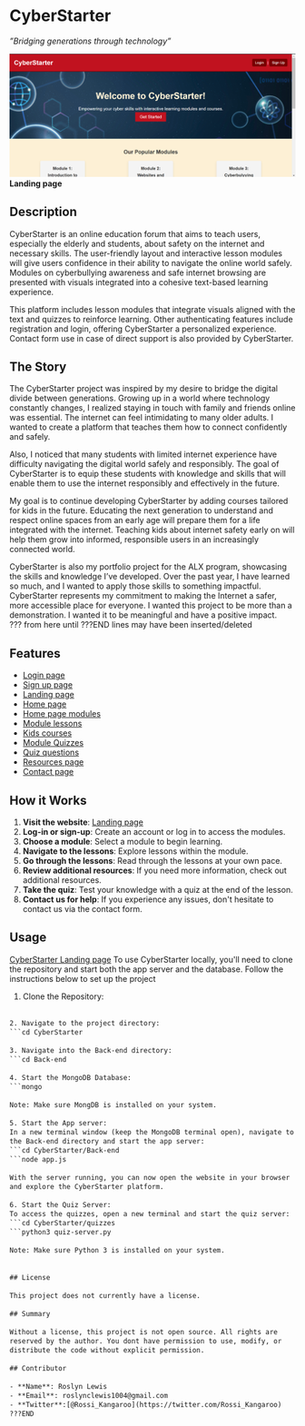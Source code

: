 # CyberStarter

*”Bridging generations through technology”*

![Landing page](Front-end/images/Landing%20page%20.png)
**Landing page**

## Description

CyberStarter is an online education forum that aims to teach users, especially the elderly and students, about safety on the internet and necessary skills. The user-friendly layout and interactive lesson modules will give users confidence in their ability to navigate the online world safely. Modules on cyberbullying awareness and safe internet browsing are presented with visuals integrated into a cohesive text-based learning experience.

This platform includes lesson modules that integrate visuals aligned with the text and quizzes to reinforce learning. Other authenticating features include registration and login, offering CyberStarter a personalized experience. Contact form use in case of direct support is also provided by CyberStarter.

## The Story

The CyberStarter project was inspired by my desire to bridge the digital divide between generations. Growing up in a world where technology constantly changes, I realized staying in touch with family and friends online was essential. The internet can feel intimidating to many older adults. I wanted to create a platform that teaches them how to connect confidently and safely. 

Also, I noticed that many students with limited internet experience have difficulty navigating the digital world safely and responsibly. The goal of CyberStarter is to equip these students with knowledge and skills that will enable them to use the internet responsibly and effectively in the future.

My goal is to continue developing CyberStarter by adding courses tailored for kids in the future. Educating the next generation to understand and respect online spaces from an early age will prepare them for a life integrated with the internet. Teaching kids about internet safety early on will help them grow into informed, responsible users in an increasingly connected world.

CyberStarter is also my portfolio project for the ALX program, showcasing the skills and knowledge I’ve developed. Over the past year, I have learned so much, and I wanted to apply those skills to something impactful. CyberStarter represents my commitment to making the Internet a safer, more accessible place for everyone. I wanted this project to be more than a demonstration. I wanted it to be meaningful and have a positive impact.  
??? from here until ???END lines may have been inserted/deleted

## Features
- [Login page](Front-end/images/Log-in%20page.png)
- [Sign up page](Front-end/images/Sign-up%20page.png)
- [Landing page](Front-end/images/Landing%20page%20.png)
- [Home page](Front-end/images/Home%20page.png)
- [Home page modules](Front-end/images/Home-page%20modules.png)
- [Module lessons](Front-end/images/Introduction%20lesson.png)
- [Kids courses](Front-end/images/Kids%20courses.png)
- [Module Quizzes](Front-end/images/Module%20Quizzes.png)
- [Quiz questions](Front-end/images/Quiz%20questions.png)
- [Resources page](Front-end/images/Resources%20page.png)
- [Contact page](Front-end/images/Contact%20page.png)



## How it Works
1. **Visit the website**: [Landing page](CyberStarter.surge.sh)
2. **Log-in or sign-up**: Create an account or log in to access the modules.
3. **Choose a module**: Select a module to begin learning.
4. **Navigate to the lessons**: Explore lessons within the module.
5. **Go through the lessons**: Read through the lessons at your own pace.
6. **Review additional resources**: If you need more information, check out additional resources.
7. **Take the quiz**: Test your knowledge with a quiz at the end of the lesson.
8. **Contact us for help**: If you experience any issues, don't hesitate to contact us via the contact form.


## Usage
[CyberStarter Landing page](CyberStarter.surge.sh)
To use CyberStarter locally, you'll need to clone the repository and start both the app server and the database. Follow the instructions below to set up the project

1. Clone the Repository:
```git clone https://github.com/Roslyn10/CyberStarter.git

2. Navigate to the project directory:
```cd CyberStarter

3. Navigate into the Back-end directory:
```cd Back-end

4. Start the MongoDB Database:
```mongo

Note: Make sure MongDB is installed on your system. 

5. Start the App server:
In a new terminal window (keep the MongoDB terminal open), navigate to the Back-end directory and start the app server:
```cd CyberStarter/Back-end
```node app.js

With the server running, you can now open the website in your browser and explore the CyberStarter platform.

6. Start the Quiz Server:
To access the quizzes, open a new terminal and start the quiz server:
```cd CyberStarter/quizzes
```python3 quiz-server.py

Note: Make sure Python 3 is installed on your system.


## License

This project does not currently have a license.

## Summary

Without a license, this project is not open source. All rights are reserved by the author. You dont have permission to use, modify, or distribute the code without explicit permission.

## Contributor

- **Name**: Roslyn Lewis
- **Email**: roslynclewis1004@gmail.com
- **Twitter**:[@Rossi_Kangaroo](https://twitter.com/Rossi_Kangaroo)
???END
